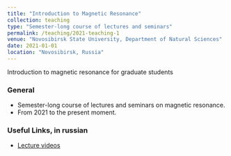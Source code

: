 ```yaml
---
title: "Introduction to Magnetic Resonance"
collection: teaching
type: "Semester-long course of lectures and seminars"
permalink: /teaching/2021-teaching-1
venue: "Novosibirsk State University, Department of Natural Sciences"
date: 2021-01-01
location: "Novosibirsk, Russia"
---
```


Introduction to magnetic resonance for graduate students

### General

- Semester-long course of lectures and seminars on magnetic resonance. 
- From 2021 to the present moment.

### Useful Links, in russian

- [Lecture videos](https://drive.google.com/drive/folders/1m5LXz4PuhUuuJ4GQJCteNwcSIm7kOm7E?usp=drive_link) 

